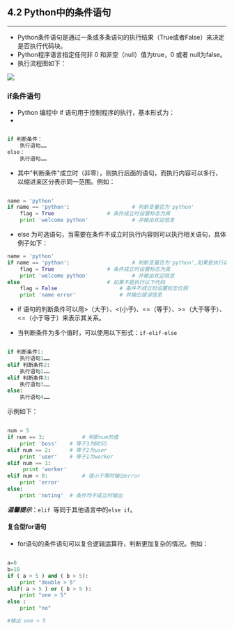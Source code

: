 ## 4.2 Python中的条件语句 ##
-----------------

- Python条件语句是通过一条或多条语句的执行结果（True或者False）来决定是否执行代码块。
- Python程序语言指定任何非 0 和非空（null）值为true，0 或者 null为false。
- 执行流程图如下：

![](https://i.imgur.com/wDg5ORH.jpg)


### if条件语句 ###

- Python 编程中 if 语句用于控制程序的执行，基本形式为：
- 

```Python

if 判断条件：
	执行语句……
else：
	执行语句……

```

- 其中"判断条件"成立时（非零），则执行后面的语句，而执行内容可以多行，以缩进来区分表示同一范围。例如：

```python

name = 'python'
if name == 'python':					# 判断变量否为'python'
	flag = True					# 条件成立时设置标志为真
	print 'welcome python'				# 并输出欢迎信息

```

- else 为可选语句，当需要在条件不成立时执行内容则可以执行相关语句，具体例子如下：

```python
name = 'python'
if name == 'python':					# 判断变量否为'python',如果是执行以下代码
	flag = True					# 条件成立时设置标志为真
	print 'welcome python'				# 并输出欢迎信息
else							# 如果不是执行以下代码	
	flag = False					# 条件不成立时设置标志位假
	print 'name error'				# 并输出错误信息

```

- if 语句的判断条件可以用>（大于）、<(小于)、==（等于）、>=（大于等于）、<=（小于等于）来表示其关系。

- 当判断条件为多个值时，可以使用以下形式：`if-elif-else`

```python

if 判断条件1:
	执行语句1……
elif 判断条件2:
	执行语句2……
elif 判断条件3:
	执行语句3……
else:
	执行语句4……

```
示例如下：

```python

num = 5     
if num == 3:            # 判断num的值
	print 'boss'	# 等于3为BOSS
elif num == 2:		# 等于2为user
	print 'user'	# 等于1为worker
elif num == 1:
	 print 'worker'		
elif num < 0:           # 值小于零时输出error
	print 'error'
else:					
	print 'noting'	# 条件均不成立时输出

```
***温馨提示***：`elif `等同于其他语言中的`else if`。

#### 复合型for语句 ####
- for语句的条件语句可以复合逻辑运算符，判断更加复杂的情况。例如：

```python

a=0
b=10
if ( a > 5 ) and ( b > 5):
    print "double > 5"
elif( a > 5 ) or ( b > 5 ):
	print "one > 5"
else :
    print "no"

#输出 one > 5
```
